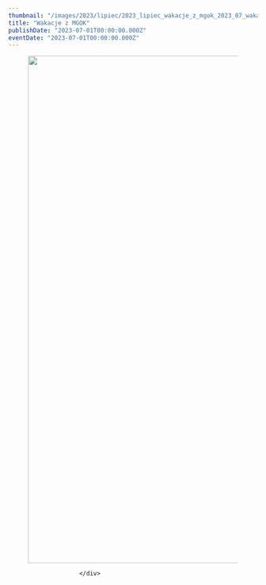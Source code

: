 ```yaml
---
thumbnail: "/images/2023/lipiec/2023_lipiec_wakacje_z_mgok_2023_07_wakacje_z_mgok_Wakacje-owiane-legenda-letnie-czwartki-z-MGOK-Dobra-zabawa.-Tajemnicze-plenery-miasta.-Mary-zjawy-i-zawichojskie-duchy.-Warsztaty-artystyczne.-Spotkania-integracyjne.-Dobra-zabawa-z-nuta-historii-724x1024.jpg"
title: "Wakacje z MGOK"
publishDate: "2023-07-01T00:00:00.000Z"
eventDate: "2023-07-01T00:00:00.000Z"
---
```


<div class="entry-content">
							
							
<figure class="wp-block-image size-large"><a href="http://mgok-zawichost.pl/wp-content/uploads/2023/07/Wakacje-owiane-legenda-letnie-czwartki-z-MGOK-Dobra-zabawa.-Tajemnicze-plenery-miasta.-Mary-zjawy-i-zawichojskie-duchy.-Warsztaty-artystyczne.-Spotkania-integracyjne.-Dobra-zabawa-z-nuta-historii.jpg"><img fetchpriority="high" decoding="async" width="724" height="1024" src="/images/2023/lipiec/2023_lipiec_wakacje_z_mgok_2023_07_wakacje_z_mgok_Wakacje-owiane-legenda-letnie-czwartki-z-MGOK-Dobra-zabawa.-Tajemnicze-plenery-miasta.-Mary-zjawy-i-zawichojskie-duchy.-Warsztaty-artystyczne.-Spotkania-integracyjne.-Dobra-zabawa-z-nuta-historii-724x1024.jpg" alt="" class="wp-image-9800" srcset="/images/2023/lipiec/2023_lipiec_wakacje_z_mgok_2023_07_wakacje_z_mgok_Wakacje-owiane-legenda-letnie-czwartki-z-MGOK-Dobra-zabawa.-Tajemnicze-plenery-miasta.-Mary-zjawy-i-zawichojskie-duchy.-Warsztaty-artystyczne.-Spotkania-integracyjne.-Dobra-zabawa-z-nuta-historii-724x1024.jpg 724w, /images/2023/lipiec/Wakacje-owiane-legenda-letnie-czwartki-z-MGOK-Dobra-zabawa.-Tajemnicze-plenery-miasta.-Mary-zjawy-i-zawichojskie-duchy.-Warsztaty-artystyczne.-Spotkania-integracyjne.-Dobra-zabawa-z-nuta-historii-212x300.jpg 212w, /images/2023/lipiec/Wakacje-owiane-legenda-letnie-czwartki-z-MGOK-Dobra-zabawa.-Tajemnicze-plenery-miasta.-Mary-zjawy-i-zawichojskie-duchy.-Warsztaty-artystyczne.-Spotkania-integracyjne.-Dobra-zabawa-z-nuta-historii-768x1086.jpg 768w, /images/2023/lipiec/Wakacje-owiane-legenda-letnie-czwartki-z-MGOK-Dobra-zabawa.-Tajemnicze-plenery-miasta.-Mary-zjawy-i-zawichojskie-duchy.-Warsztaty-artystyczne.-Spotkania-integracyjne.-Dobra-zabawa-z-nuta-historii-1086x1536.jpg 1086w, /images/2023/lipiec/Wakacje-owiane-legenda-letnie-czwartki-z-MGOK-Dobra-zabawa.-Tajemnicze-plenery-miasta.-Mary-zjawy-i-zawichojskie-duchy.-Warsztaty-artystyczne.-Spotkania-integracyjne.-Dobra-zabawa-z-nuta-historii-1448x2048.jpg 1448w, /images/2023/lipiec/Wakacje-owiane-legenda-letnie-czwartki-z-MGOK-Dobra-zabawa.-Tajemnicze-plenery-miasta.-Mary-zjawy-i-zawichojskie-duchy.-Warsztaty-artystyczne.-Spotkania-integracyjne.-Dobra-zabawa-z-nuta-historii.jpg 1587w" sizes="(max-width: 724px) 100vw, 724px"></a></figure>
						
						</div>
